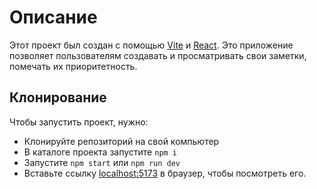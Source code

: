 # Описание

Этот проект был создан с помощью [Vite](https://vitejs.dev/guide/#scaffolding-your-first-vite-project) и [React](https://react.dev/). Это приложение позволяет пользователям создавать и просматривать свои заметки, помечать их приоритетность.

## Клонирование

Чтобы запустить проект, нужно:

- Клонируйте репозиторий на свой компьютер
- В каталоге проекта запустите `npm i`
- Запустите `npm start` или `npm run dev`
- Вставьте ссылку [localhost:5173](http://localhost:5173/) в браузер, чтобы посмотреть его.